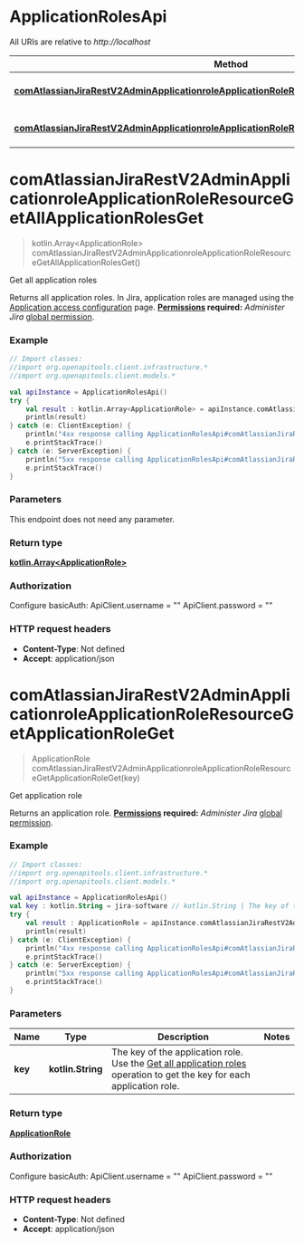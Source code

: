 # ApplicationRolesApi

All URIs are relative to *http://localhost*

Method | HTTP request | Description
------------- | ------------- | -------------
[**comAtlassianJiraRestV2AdminApplicationroleApplicationRoleResourceGetAllApplicationRolesGet**](ApplicationRolesApi.md#comAtlassianJiraRestV2AdminApplicationroleApplicationRoleResourceGetAllApplicationRolesGet) | **GET** /rest/api/3/applicationrole | Get all application roles
[**comAtlassianJiraRestV2AdminApplicationroleApplicationRoleResourceGetApplicationRoleGet**](ApplicationRolesApi.md#comAtlassianJiraRestV2AdminApplicationroleApplicationRoleResourceGetApplicationRoleGet) | **GET** /rest/api/3/applicationrole/{key} | Get application role


<a name="comAtlassianJiraRestV2AdminApplicationroleApplicationRoleResourceGetAllApplicationRolesGet"></a>
# **comAtlassianJiraRestV2AdminApplicationroleApplicationRoleResourceGetAllApplicationRolesGet**
> kotlin.Array&lt;ApplicationRole&gt; comAtlassianJiraRestV2AdminApplicationroleApplicationRoleResourceGetAllApplicationRolesGet()

Get all application roles

Returns all application roles. In Jira, application roles are managed using the [Application access configuration](https://confluence.atlassian.com/x/3YxjL) page.  **[Permissions](#permissions) required:** *Administer Jira* [global permission](https://confluence.atlassian.com/x/x4dKLg).

### Example
```kotlin
// Import classes:
//import org.openapitools.client.infrastructure.*
//import org.openapitools.client.models.*

val apiInstance = ApplicationRolesApi()
try {
    val result : kotlin.Array<ApplicationRole> = apiInstance.comAtlassianJiraRestV2AdminApplicationroleApplicationRoleResourceGetAllApplicationRolesGet()
    println(result)
} catch (e: ClientException) {
    println("4xx response calling ApplicationRolesApi#comAtlassianJiraRestV2AdminApplicationroleApplicationRoleResourceGetAllApplicationRolesGet")
    e.printStackTrace()
} catch (e: ServerException) {
    println("5xx response calling ApplicationRolesApi#comAtlassianJiraRestV2AdminApplicationroleApplicationRoleResourceGetAllApplicationRolesGet")
    e.printStackTrace()
}
```

### Parameters
This endpoint does not need any parameter.

### Return type

[**kotlin.Array&lt;ApplicationRole&gt;**](ApplicationRole.md)

### Authorization


Configure basicAuth:
    ApiClient.username = ""
    ApiClient.password = ""

### HTTP request headers

 - **Content-Type**: Not defined
 - **Accept**: application/json

<a name="comAtlassianJiraRestV2AdminApplicationroleApplicationRoleResourceGetApplicationRoleGet"></a>
# **comAtlassianJiraRestV2AdminApplicationroleApplicationRoleResourceGetApplicationRoleGet**
> ApplicationRole comAtlassianJiraRestV2AdminApplicationroleApplicationRoleResourceGetApplicationRoleGet(key)

Get application role

Returns an application role.  **[Permissions](#permissions) required:** *Administer Jira* [global permission](https://confluence.atlassian.com/x/x4dKLg).

### Example
```kotlin
// Import classes:
//import org.openapitools.client.infrastructure.*
//import org.openapitools.client.models.*

val apiInstance = ApplicationRolesApi()
val key : kotlin.String = jira-software // kotlin.String | The key of the application role. Use the [Get all application roles](#api-rest-api-3-applicationrole-get) operation to get the key for each application role.
try {
    val result : ApplicationRole = apiInstance.comAtlassianJiraRestV2AdminApplicationroleApplicationRoleResourceGetApplicationRoleGet(key)
    println(result)
} catch (e: ClientException) {
    println("4xx response calling ApplicationRolesApi#comAtlassianJiraRestV2AdminApplicationroleApplicationRoleResourceGetApplicationRoleGet")
    e.printStackTrace()
} catch (e: ServerException) {
    println("5xx response calling ApplicationRolesApi#comAtlassianJiraRestV2AdminApplicationroleApplicationRoleResourceGetApplicationRoleGet")
    e.printStackTrace()
}
```

### Parameters

Name | Type | Description  | Notes
------------- | ------------- | ------------- | -------------
 **key** | **kotlin.String**| The key of the application role. Use the [Get all application roles](#api-rest-api-3-applicationrole-get) operation to get the key for each application role. |

### Return type

[**ApplicationRole**](ApplicationRole.md)

### Authorization


Configure basicAuth:
    ApiClient.username = ""
    ApiClient.password = ""

### HTTP request headers

 - **Content-Type**: Not defined
 - **Accept**: application/json

